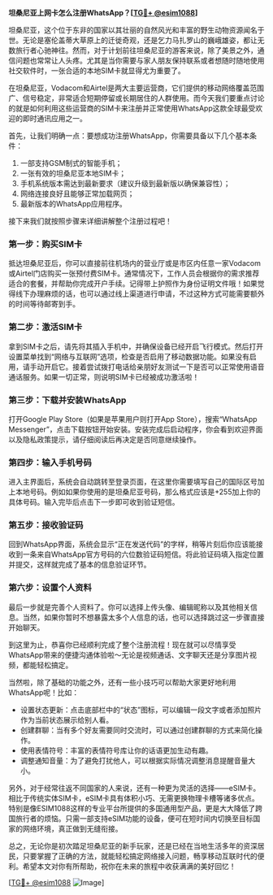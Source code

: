**坦桑尼亚上网卡怎么注册WhatsApp？[[TG💪+ @esim1088](https://t.me/s/esim1088)]**

坦桑尼亚，这个位于东非的国家以其壮丽的自然风光和丰富的野生动物资源闻名于世。无论是塞伦盖蒂大草原上的迁徙奇观，还是乞力马扎罗山的巍峨雄姿，都让无数旅行者心驰神往。然而，对于计划前往坦桑尼亚的游客来说，除了美景之外，通信问题也常常让人头疼。尤其是当你需要与家人朋友保持联系或者想随时随地使用社交软件时，一张合适的本地SIM卡就显得尤为重要了。

在坦桑尼亚，Vodacom和Airtel是两大主要运营商，它们提供的移动网络覆盖范围广、信号稳定，非常适合短期停留或长期居住的人群使用。而今天我们要重点讨论的就是如何利用这些运营商的SIM卡来注册并正常使用WhatsApp这款全球最受欢迎的即时通讯应用之一。

首先，让我们明确一点：要想成功注册WhatsApp，你需要具备以下几个基本条件：
1. 一部支持GSM制式的智能手机；
2. 一张有效的坦桑尼亚本地SIM卡；
3. 手机系统版本需达到最新要求（建议升级到最新版以确保兼容性）；
4. 网络连接良好且能够正常加载网页；
5. 最新版本的WhatsApp应用程序。

接下来我们就按照步骤来详细讲解整个注册过程吧！

### 第一步：购买SIM卡
抵达坦桑尼亚后，你可以直接前往机场内的营业厅或是市区内任意一家Vodacom或Airtel门店购买一张预付费SIM卡。通常情况下，工作人员会根据你的需求推荐适合的套餐，并帮助你完成开户手续。记得带上护照作为身份证明文件哦！如果觉得线下办理麻烦的话，也可以通过线上渠道进行申请，不过这种方式可能需要额外的时间等待邮寄到手。

### 第二步：激活SIM卡
拿到SIM卡之后，请先将其插入手机中，并确保设备已经开启飞行模式。然后打开设置菜单找到“网络与互联网”选项，检查是否启用了移动数据功能。如果没有启用，请手动开启它。接着尝试拨打电话给亲朋好友测试一下是否可以正常使用语音通话服务。如果一切正常，则说明SIM卡已经被成功激活啦！

### 第三步：下载并安装WhatsApp
打开Google Play Store（如果是苹果用户则打开App Store），搜索“WhatsApp Messenger”，点击下载按钮开始安装。安装完成后启动程序，你会看到欢迎界面以及隐私政策提示，请仔细阅读后再决定是否同意继续操作。

### 第四步：输入手机号码
进入主界面后，系统会自动跳转至登录页面，在这里你需要填写自己的国际区号加上本地号码。例如如果你使用的是坦桑尼亚号码，那么格式应该是+255加上你的具体号码。输入完毕后点击下一步即可收到验证短信。

### 第五步：接收验证码
回到WhatsApp界面，系统会显示“正在发送代码”的字样，稍等片刻后你应该能接收到一条来自WhatsApp官方号码的六位数验证码短信。将此验证码填入指定位置并提交，这样就完成了基本的信息验证环节。

### 第六步：设置个人资料
最后一步就是完善个人资料了。你可以选择上传头像、编辑昵称以及其他相关信息。当然，如果你暂时不想暴露太多个人信息的话，也可以选择跳过这一步骤直接开始聊天。

到这里为止，恭喜你已经顺利完成了整个注册流程！现在就可以尽情享受WhatsApp带来的便捷沟通体验啦～无论是视频通话、文字聊天还是分享图片视频，都能轻松搞定。

当然啦，除了基础的功能之外，还有一些小技巧可以帮助大家更好地利用WhatsApp呢！比如：
- 设置状态更新：点击底部栏中的“状态”图标，可以编辑一段文字或者添加照片作为当前状态展示给别人看。
- 创建群聊：当有多个好友需要同时交流时，可以通过创建群聊的方式来简化操作。
- 使用表情符号：丰富的表情符号库让你的话语更加生动有趣。
- 调整通知音量：为了避免打扰他人，可以根据实际情况调整消息提醒音量大小。

另外，对于经常往返不同国家的人来说，还有一种更为灵活的选择——eSIM卡。相比于传统实体SIM卡，eSIM卡具有体积小巧、无需更换物理卡槽等诸多优点。特别是像ESIM1088这样的专业平台所提供的多国通用型产品，更是大大降低了跨国旅行者的烦恼。只需一部支持eSIM功能的设备，便可在短时间内切换至目标国家的网络环境，真正做到无缝衔接。

总之，无论你是初次踏足坦桑尼亚的新手玩家，还是已经在当地生活多年的资深居民，只要掌握了正确的方法，就能轻松搞定网络接入问题，畅享移动互联时代的便利。希望本文对你有所帮助，祝你在未来的旅程中收获满满的美好回忆！

[[TG💪+ @esim1088](https://t.me/s/esim1088) ![Image](https://i.postimg.cc/4NQfJmqS/Snipaste-2025-05-13-00-14-12.png)]